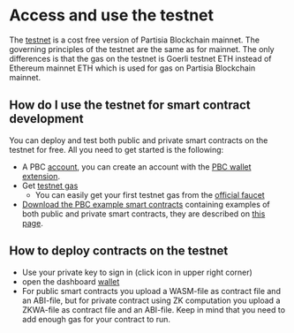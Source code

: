 # Access and use the testnet

The [testnet](https://testnet.partisiablockchain.com/) is a cost free version of Partisia Blockchain mainnet. The governing principles of the testnet are the same as for mainnet. The only differences is that the gas on the testnet is Goerli testnet ETH instead of Ethereum mainnet ETH which is used for gas on Partisia Blockchain mainnet.

## How do I use the testnet for smart contract development

You can deploy and test both public and private smart contracts on the testnet for free. All you need to get started is the following:

- A PBC [account](../pbc-fundamentals/create-an-account.md), you can create an account with the [PBC wallet extension](https://chrome.google.com/webstore/detail/partisia-wallet/gjkdbeaiifkpoencioahhcilildpjhgh).
- Get [testnet gas](../pbc-fundamentals/byoc-and-gas-for-the-mainnet-and-testnet.md)
  - You can easily get your first testnet gas from the [official faucet](https://testnet.mpcfaucet.com/)
- [Download the PBC example smart contracts](LINK_TO_RUST_EXAMPLE_CONTRACTS) containing examples of both public and private smart contracts, they are described on [this page](../smart-contracts/smart-contract-examples.md).

## How to deploy contracts on the testnet

- Use your private key to sign in (click icon in upper right corner)
- open the dashboard [wallet](https://testnet.partisiablockchain.com/wallet/upload_wasm)
- For public smart contracts you upload a WASM-file as contract file and an ABI-file, but for private contract using ZK computation you upload a ZKWA-file as contract file and an ABI-file. Keep in mind that you need to add enough gas for your contract to run.
